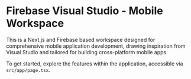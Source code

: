 # Firebase Visual Studio - Mobile Workspace

This is a Next.js and Firebase based workspace designed for comprehensive mobile application development, drawing inspiration from Visual Studio and tailored for building cross-platform mobile apps.

To get started, explore the features within the application, accessible via `src/app/page.tsx`.
